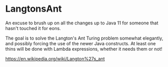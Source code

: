 # LangtonsAnt
An excuse to brush up on all the changes up to Java 11 for someone that hasn't touched it for eons.

The goal is to solve the Langton's Ant Turing problem somewhat elegantly, and possibly forcing the use of the newer Java constructs. At least one thins will be done with Lambda expressions, whether it needs them or not!

https://en.wikipedia.org/wiki/Langton%27s_ant
